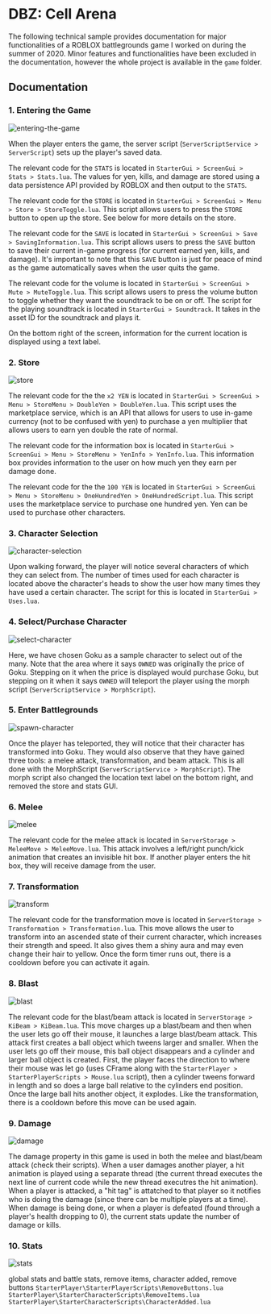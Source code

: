 # DBZ: Cell Arena

The following technical sample provides documentation for major functionalities of a ROBLOX battlegrounds game I worked on during the summer of 2020. Minor features and functionalities have been excluded in the documentation, however the whole project is available in the `game` folder.

## Documentation

### 1. Entering the Game
![entering-the-game](/img/entering-the-game.png)

When the player enters the game, the server script (`ServerScriptService > ServerScript`) sets up the player's saved data.

The relevant code for the `STATS` is located in `StarterGui > ScreenGui > Stats > Stats.lua`. The values for yen, kills, and damage are stored using a data persistence API provided by ROBLOX and then output to the `STATS`.

The relevant code for the `STORE` is located in `StarterGui > ScreenGui > Menu > Store > StoreToggle.lua`. This script allows users to press the `STORE` button to open up the store. See below for more details on the store.

The relevant code for the `SAVE` is located in `StarterGui > ScreenGui > Save > SavingInformation.lua`. This script allows users to press the `SAVE` button to save their current in-game progress (for current earned yen, kills, and damage). It's important to note that this `SAVE` button is just for peace of mind as the game automatically saves when the user quits the game.

The relevant code for the volume is located in `StarterGui > ScreenGui > Mute > MuteToggle.lua`. This script allows users to press the volume button to toggle whether they want the soundtrack to be on or off. The script for the playing soundtrack is located in `StarterGui > Soundtrack`. It takes in the asset ID for the soundtrack and plays it.

On the bottom right of the screen, information for the current location is displayed using a text label.

### 2. Store
![store](/img/store.png)

The relevant code for the the `x2 YEN` is located in `StarterGui > ScreenGui > Menu > StoreMenu > DoubleYen > DoubleYen.lua`. This script uses the marketplace service, which is an API that allows for users to use in-game currency (not to be confused with yen) to purchase a yen multiplier that allows users to earn yen double the rate of normal.

The relevant code for the information box is located in `StarterGui > ScreenGui > Menu > StoreMenu > YenInfo > YenInfo.lua`. This information box provides information to the user on how much yen they earn per damage done.

The relevant code for the the `100 YEN` is located in `StarterGui > ScreenGui > Menu > StoreMenu > OneHundredYen > OneHundredScript.lua`. This script uses the marketplace service to purchase one hundred yen. Yen can be used to purchase other characters.

### 3. Character Selection
![character-selection](/img/character-selection.png)

Upon walking forward, the player will notice several characters of which they can select from. The number of times used for each character is located above the character's heads to show the user how many times they have used a certain character. The script for this is located in `StarterGui > Uses.lua`.

### 4. Select/Purchase Character
![select-character](/img/select-character.png)

Here, we have chosen Goku as a sample character to select out of the many. Note that the area where it says `OWNED` was originally the price of Goku. Stepping on it when the price is displayed would purchase Goku, but stepping on it when it says `OWNED` will teleport the player using the morph script (`ServerScriptService > MorphScript`).

### 5. Enter Battlegrounds
![spawn-character](/img/spawn-character.png)

Once the player has teleported, they will notice that their character has transformed into Goku. They would also observe that they have gained three tools: a melee attack, transformation, and beam attack. This is all done with the MorphScript (`ServerScriptService > MorphScript`). The morph script also changed the location text label on the bottom right, and removed the store and stats GUI.

### 6. Melee
![melee](/img/melee.png)

The relevant code for the melee attack is located in `ServerStorage > MeleeMove > MeleeMove.lua`. This attack involves a left/right punch/kick animation that creates an invisible hit box. If another player enters the hit box, they will receive damage from the user.

### 7. Transformation
![transform](/img/transform.png)

The relevant code for the transformation move is located in `ServerStorage > Transformation > Transformation.lua`. This move allows the user to transform into an ascended state of their current character, which increases their strength and speed. It also gives them a shiny aura and may even change their hair to yellow. Once the form timer runs out, there is a cooldown before you can activate it again.

### 8. Blast
![blast](/img/blast.png)

The relevant code for the blast/beam attack is located in `ServerStorage > KiBeam > KiBeam.lua`. This move charges up a blast/beam and then when the user lets go off their mouse, it launches a large blast/beam attack. This attack first creates a ball object which tweens larger and smaller. When the user lets go off their mouse, this ball object disappears and a cylinder and larger ball object is created. First, the player faces the direction to where their mouse was let go (uses CFrame along with the `StarterPlayer > StarterPlayerScripts > Mouse.lua` script), then a cylinder tweens forward in length and so does a large ball relative to the cylinders end position. Once the large ball hits another object, it explodes. Like the transformation, there is a cooldown before this move can be used again.

### 9. Damage
![damage](/img/damage.png)

The damage property in this game is used in both the melee and blast/beam attack (check their scripts). When a user damages another player, a hit animation is played using a separate thread (the current thread executes the next line of current code while the new thread executres the hit animation). When a player is attacked, a "hit tag" is attatched to that player so it notifies who is doing the damage (since there can be multiple players at a time). When damage is being done, or when a player is defeated (found through a player's health dropping to 0), the current stats update the number of damage or kills.

### 10. Stats
![stats](/img/stats.png)

global stats and battle stats, remove items, character added, remove buttons `StarterPlayer\StarterPlayerScripts\RemoveButtons.lua` `StarterPlayer\StarterCharacterScripts\RemoveItems.lua` `StarterPlayer\StarterCharacterScripts\CharacterAdded.lua`